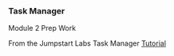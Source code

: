 ### Task Manager

Module 2 Prep Work

From the Jumpstart Labs Task Manager [Tutorial](https://github.com/JumpstartLab/curriculum/blob/master/source/projects/task_manager.markdown)
